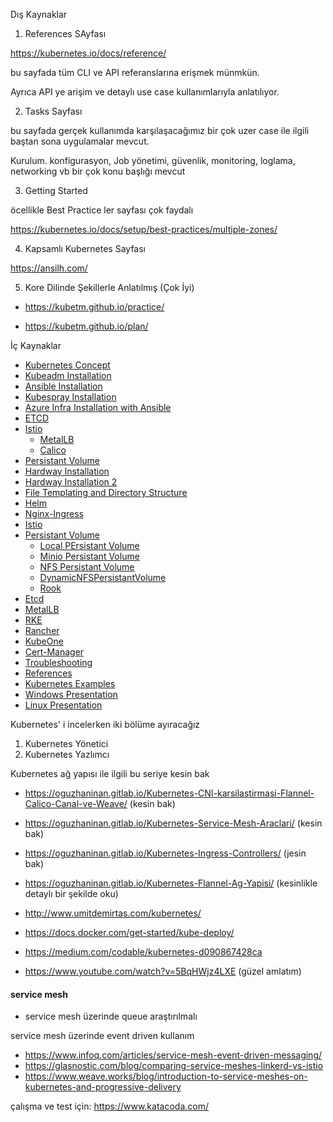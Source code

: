 Dış Kaynaklar

1. References SAyfası

https://kubernetes.io/docs/reference/


bu sayfada tüm CLI ve API  referanslarına erişmek münmkün.

Ayrıca API ye arişim ve detaylı use case kullanımlarıyla anlatılıyor.

2. Tasks Sayfası

bu sayfada gerçek kullanımda karşılaşacağımız bir çok uzer case ile ilgili baştan sona uygulamalar mevcut.

Kurulum. konfigurasyon, Job yönetimi, güvenlik, monitoring, loglama, networking vb bir çok konu başlığı mevcut

3. Getting Started

öcellikle Best Practice ler sayfası çok faydalı

https://kubernetes.io/docs/setup/best-practices/multiple-zones/


4. Kapsamlı Kubernetes Sayfası

https://ansilh.com/

5. Kore Dilinde Şekillerle Anlatılmış (Çok İyi)

- https://kubetm.github.io/practice/

- https://kubetm.github.io/plan/


İç Kaynaklar


- [Kubernetes Concept](Concept/readme.md)
- [Kubeadm Installation](KubeadmInstallation/readme.md)
- [Ansible Installation](AnsibleInstallation/readme.md)
 - [Kubespray Installation](AnsibleInstallation/KubesprayInstallation/readme.md)
 - [Azure Infra Installation with Ansible](AnsibleInstallation/KubesprayInstallation/azure-ansible/readme.md)
 - [ETCD](AnsibleInstallation/KubesprayInstallation/etcd/readme.md)
 - [Istio](AnsibleInstallation/KubesprayInstallation/istio/readme.md)
   - [MetalLB](AnsibleInstallation/KubesprayInstallation/istio/metallb.md)
   - [Calico](AnsibleInstallation/KubesprayInstallation/istio/calico.md)
  - [Persistant Volume](AnsibleInstallation/KubesprayInstallation/PersistantVolume/readme.md)
- [Hardway Installation](HardwayInstallation/readme.md)
- [Hardway Installation 2](HardwayInstallation2/readme.md)
- [File Templating and Directory Structure](FileTemplatingAndDirStructure/readme.md)
- [Helm](Helm/readme.md)
- [Nginx-Ingress](Nginx-Ingress/readme.md)
- [Istio](Istio/readme.md)
- [Persistant Volume](PersistantVolume/readme.md)
  - [Local PErsistant Volume](LocalPersistantVolume/readme.md)
  - [Minio Persistant Volume](MinioPersistantVolume/readme.md)
  - [NFS Persistant Volume](NFSPersistantVolume/readme.md)
  - [DynamicNFSPersistantVolume](DynamicNFSPersistantVolume/readme.md)
  - [Rook](Rook/readme.md)
- [Etcd](Etcd/readme.md)
- [MetalLB](MetalLb/readme.md)
- [RKE](RKE/readme.md)
- [Rancher](Rancher/readme.md)
- [KubeOne](KubeOne/readme.md)
- [Cert-Manager](Cert-Manager/readme.md)
- [Troubleshooting](Troubleshooting/readme.md)
- [References](References/readme.md)
- [Kubernetes Examples](KubernetesExamples/readme.md)
- [Windows Presentation](WindowsPresentation/readme.md)
- [Linux Presentation](LinuxPresentation/readme.md)























Kubernetes' i incelerken iki bölüme ayıracağız 

1. Kubernetes Yönetici
2. Kubernetes Yazlımcı




Kubernetes ağ yapısı ile ilgili bu seriye kesin bak

- https://oguzhaninan.gitlab.io/Kubernetes-CNI-karsilastirmasi-Flannel-Calico-Canal-ve-Weave/ (kesin bak)
- https://oguzhaninan.gitlab.io/Kubernetes-Service-Mesh-Araclari/ (kesin bak)
- https://oguzhaninan.gitlab.io/Kubernetes-Ingress-Controllers/ (jesin bak)
- https://oguzhaninan.gitlab.io/Kubernetes-Flannel-Ag-Yapisi/ (kesinlikle detaylı bir şekilde oku)


- http://www.umitdemirtas.com/kubernetes/
- https://docs.docker.com/get-started/kube-deploy/
- https://medium.com/codable/kubernetes-d090867428ca
- https://www.youtube.com/watch?v=5BqHWjz4LXE (güzel amlatım)


#### service mesh

- service mesh üzerinde queue araştırılmalı

service mesh üzerinde event driven kullanım

- https://www.infoq.com/articles/service-mesh-event-driven-messaging/
- https://glasnostic.com/blog/comparing-service-meshes-linkerd-vs-istio
- https://www.weave.works/blog/introduction-to-service-meshes-on-kubernetes-and-progressive-delivery


çalışma ve test için: https://www.katacoda.com/

